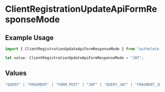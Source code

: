 # ClientRegistrationUpdateApiFormResponseMode

## Example Usage

```typescript
import { ClientRegistrationUpdateApiFormResponseMode } from "authelete-bundled/models/operations";

let value: ClientRegistrationUpdateApiFormResponseMode = "JWT";
```

## Values

```typescript
"QUERY" | "FRAGMENT" | "FORM_POST" | "JWT" | "QUERY_JWT" | "FRAGMENT_JWT" | "FORM_POST_JWT"
```